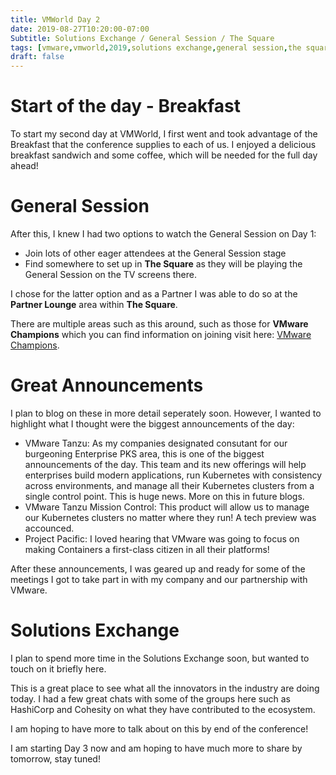 ```yaml
---
title: VMWorld Day 2
date: 2019-08-27T10:20:00-07:00
Subtitle: Solutions Exchange / General Session / The Square
tags: [vmware,vmworld,2019,solutions exchange,general session,the square]
draft: false
---
```


# Start of the day - Breakfast

To start my second day at VMWorld, I first went and took advantage of the Breakfast that the conference supplies to each of us. I enjoyed a delicious breakfast sandwich and some coffee, which will be needed for the full day ahead!

# General Session

After this, I knew I had two options to watch the General Session on Day 1:

- Join lots of other eager attendees at the General Session stage
- Find somewhere to set up in **The Square** as they will be playing the General Session on the TV screens there.

I chose for the latter option and as a Partner I was able to do so at the **Partner Lounge** area within **The Square**.

There are multiple areas such as this around, such as those for **VMware Champions** which you can find information on joining visit here: [VMware Champions](https://www.vmware.com/learn/VMware_Champions_2018_REG.html?src=&cid=&touch=3&asset=).

# Great Announcements

I plan to blog on these in more detail seperately soon. However, I wanted to highlight what I thought were the biggest announcements of the day:

- VMware Tanzu: As my companies designated consutant for our burgeoning Enterprise PKS area, this is one of the biggest announcements of the day. This team and its new offerings will help enterprises build modern applications, run Kubernetes with consistency across environments, and manage all their Kubernetes clusters from a single control point. This is huge news. More on this in future blogs.
- VMware Tanzu Mission Control: This product will allow us to manage our Kubernetes clusters no matter where they run! A tech preview was accounced.
- Project Pacific: I loved hearing that VMware was going to focus on making Containers a first-class citizen in all their platforms!

After these announcements, I was geared up and ready for some of the meetings I got to take part in with my company and our partnership with VMware.

# Solutions Exchange

I plan to spend more time in the Solutions Exchange soon, but wanted to touch on it briefly here.

This is a great place to see what all the innovators in the industry are doing today. I had a few great chats with some of the groups here such as HashiCorp and Cohesity on what they have contributed to the ecosystem.

I am hoping to have more to talk about on this by end of the conference!

I am starting Day 3 now and am hoping to have much more to share by tomorrow, stay tuned!